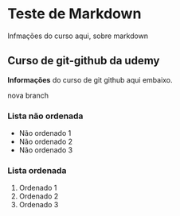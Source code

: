 # Teste de Markdown 

Infmações do curso aqui, sobre markdown

## Curso de git-github da udemy

**Informações** do curso de git github aqui embaixo.

nova branch


### Lista não ordenada

* Não ordenado 1
* Não ordenado 2
* Não ordenado 3

### Lista ordenada


1. Ordenado 1
1. Ordenado 2
1. Ordenado 3
